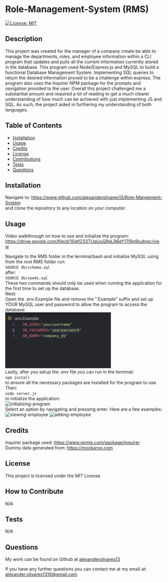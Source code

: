# Role-Management-System (RMS) 

  [![License: MIT](https://img.shields.io/badge/License-MIT-yellow.svg)](https://opensource.org/licenses/MIT)

  ## Description
  
  This project was created for the manager of a company create be able to manage the departments, roles, and employee information within a CLI program that updates and pulls all the current information currently stored in the database. This program used Node/Express.js and MySQL to build a functional Database Management System. Implementing SQL queries to return the desired information proved to be a challenge within express. The program also uses the Inquirer NPM package for the prompts and navigation provided to the user. Overall this project challenged me a substantial amount and required a lot of reading to get a much clearer understanding of how much can be achieved with just implementing JS and SQL. As such, the project aided in furthering my understanding of both languages.
  
  ## Table of Contents
  
  - [Installation](#installation)
  - [Usage](#usage)
  - [Credits](#credits)
  - [License](#license)
  - [Contributions](#how-to-contribute)
  - [Tests](#tests)
  - [Questions](#questions)
  
  ## Installation
  
  Navigate to: https://www.github.com/alexanderolivares13/Role-Mangement-System <br> and clone the repository to any location on your computer.
  
  ## Usage

  Video walkthrough on how to use and initialize the program: https://drive.google.com/file/d/1Sgfl233TUgUuQReLR6eY17I9o9ludnec/view <br>

  Navigate to the RMS folder in the terminal/bash and initialize MySQL using from the root RMS folder run: <br> ```SOURCE db/schema.sql```  
  after:
  <br> ```SOURCE db/seeds.sql```<br>
  These two commands should only be used when running the application for the first time to set up the database. <br> 
  Next: <br>
  Open the .env.Example file and remove the ".Example" suffix and set up YOUR MySQL user and password to allow the program to access the database: <br>
  ![env-screenshot](./assets/images/env-screenshot.png)<br>
  Lastly, after you setup the .env file you can run in the terminal: <br>
  ```npm install``` <br>
  to ensure all the necessary packages are installed for the program to use. Then:<br>
  ```node server.js```<br>
  to initialize the application:<br>
  ![initializing-program](./assets/images/init-program.png)<br>
  Select an option by navigating and pressing enter. Here are a few examples: <br>
  ![viewing-employee](./assets/images/employee-table.png)
  ![adding-employee](./assets/images/adding-employee.png)


  ## Credits
  
  Inquirer package used: https://www.npmjs.com/package/inquirer <br>
  Dummy data generated from: https://mockaroo.com <br>

  ## License

  This project is licensed under the MIT License

  ## How to Contribute
  
  N/A
  
  ## Tests
  
  N/A

  ## Questions
  
  My work can be found on Github at [alexanderolivares13](https://www.github.com/alexanderolivares13)

  If you have any further questions you can contact me at my email at: [alexander.olivares1310@gmail.com](mailto:alexander.olivares1310@gmail.com)


